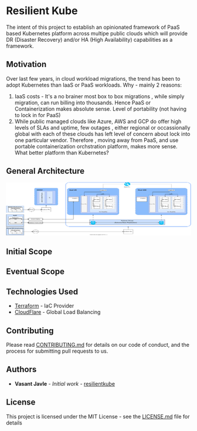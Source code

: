 # Resilient Kube

The intent of this project to establish an opinionated framework of PaaS based Kubernetes platform across multipe public clouds which will provide DR (Disaster Recovery) and/or HA (High Availability) capabilities as a framework.

## Motivation
Over last few years, in cloud workload migrations, the trend has been to adopt Kubernetes than IaaS or PaaS workloads. 
Why - mainly 2 reasons:
1. IaaS costs - It's a no brainer most box to box migrations , while simply migration, can run billing into thousands. Hence PaaS or Containerization makes absolute sense.
Level of portability (not having to lock in for PaaS)
2. While public managed clouds like Azure, AWS and GCP do offer high levels of SLAs and uptime, few outages , either regional or occassionally global with each of these clouds has left level of concern about lock into one particular vendor. Therefore , moving away from PaaS, and use portable containerization orchstration platform, makes more sense. 
What better platform than Kubernetes?

## General Architecture
<a href="https://github.com/vjavle/resilientkube/blob/master/AZ/tf/resilientkube.svg">
    <img src="https://github.com/vjavle/resilientkube/blob/master/AZ/tf/resilientkube.svg" width="100%" height="144">
</a>

## Initial Scope

## Eventual Scope

## Technologies Used

* [Terraform](https://www.terraform.io/) - IaC Provider
* [CloudFlare](https://maven.apache.org/) - Global Load Balancing

## Contributing

Please read [CONTRIBUTING.md](https://gist.github.com/PurpleBooth/b24679402957c63ec426) for details on our code of conduct, and the process for submitting pull requests to us.


## Authors

* **Vasant Javle** - *Initial work* - [resilientkube](https://github.com/vjavle/resilientkube)

## License

This project is licensed under the MIT License - see the [LICENSE.md](LICENSE.md) file for details
